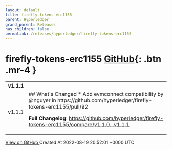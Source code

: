 ```yaml
---
layout: default
title: firefly-tokens-erc1155
parent: Hyperledger
grand_parent: Releases
has_children: false
permalink: /releases/hyperledger/firefly-tokens-erc1155
---
```


# firefly-tokens-erc1155 <span class="fs-3 right-align">[GitHub](https://github.com/hyperledger/firefly-tokens-erc1155){: .btn .mr-4 }</span>


<div>
    <table>
        <tr>
            <td colspan="2">
                <b>
                    v1.1.1
                </b>
            </td>
        </tr>
        <tr>
            <td>
                <span class="chip">
                    v1.1.1
                </span>
            </td>
            <td>
                ## What's Changed
* Add evmconnect compatibility by @nguyer in https://github.com/hyperledger/firefly-tokens-erc1155/pull/92


**Full Changelog**: https://github.com/hyperledger/firefly-tokens-erc1155/compare/v1.1.0...v1.1.1
            </td>
        </tr>
    </table>
    <a href="https://github.com/hyperledger/firefly-tokens-erc1155/releases/tag/v1.1.1" class=".btn">
        View on GitHub
    </a>
    <span class="right-align">
        Created At 2022-08-19 20:52:01 +0000 UTC
    </span>
</div>

